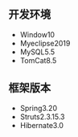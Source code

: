 ## 开发环境
* Window10
* Myeclipse2019
* MySQL5.5
* TomCat8.5

## 框架版本
* Spring3.20
* Struts2.3.15.3
* Hibernate3.0
